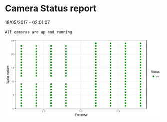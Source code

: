 Camera Status report
================
18/05/2017 - 02:01:07

    All cameras are up and running

![](camreport_files/figure-markdown_github/unnamed-chunk-2-1.png)
